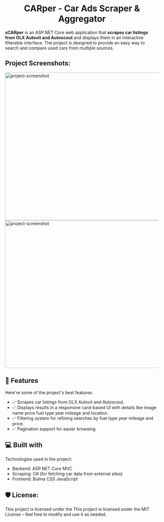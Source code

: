 <h1 align="center" id="title">CARper - Car Ads Scraper &amp; Aggregator</h1>

<p id="description"><b>sCARper</b> is an ASP.NET Core web application that <b>scrapes car listings from OLX Autovit and Autoscout </b> and displays them in an interactive filterable interface. The project is designed to provide an easy way to search and compare used cars from multiple sources.</p>

<h2>Project Screenshots:</h2>

<img src="https://images.down.monster/XUDA2/cEkUFarE93.png/raw" alt="project-screenshot" width="1000" height="484/">

<img src="https://images.down.monster/XUDA2/faXaxEGu31.png/raw" alt="project-screenshot" width="1000" height="484/">

  
  
<h2>🧐 Features</h2>

Here're some of the project's best features:

*   ✅ Scrapes car listings from OLX Autovit and Autoscout.
*   ✅ Displays results in a responsive card-based UI with details like image name price fuel type year mileage and location.
*   ✅ Filtering system for refining searches by fuel type year mileage and price.
*   ✅ Pagination support for easier browsing.

  
<h2>💻 Built with</h2>

Technologies used in the project:

*   Backend: ASP.NET Core MVC
*   Scraping: C# (for fetching car data from external sites)
*   Frontend: Bulma CSS JavaScript

<h2>🛡️ License:</h2>

This project is licensed under the This project is licensed under the MIT License – feel free to modify and use it as needed.

